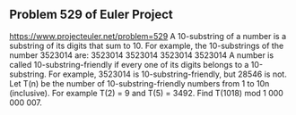 ## Problem 529 of Euler Project 
https://www.projecteuler.net/problem=529
A 10-substring of a number is a substring of its digits that sum to 10. For example, the 10-substrings of the number 3523014 are:
3523014
3523014
3523014
3523014
A number is called 10-substring-friendly if every one of its digits belongs to a 10-substring. For example, 3523014 is 10-substring-friendly, but 28546 is not.
Let T(n) be the number of 10-substring-friendly numbers from 1 to 10n (inclusive).
For example T(2) = 9 and T(5) = 3492.
Find T(1018) mod 1 000 000 007.